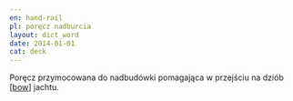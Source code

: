 ```yaml
---
en: hand-rail
pl: poręcz nadburcia
layout: dict_word
date: 2014-01-01
cat: deck
---
```


Poręcz przymocowana do nadbudówki pomagająca w przejściu na dziób [[bow](/dict/bow.html)] jachtu.